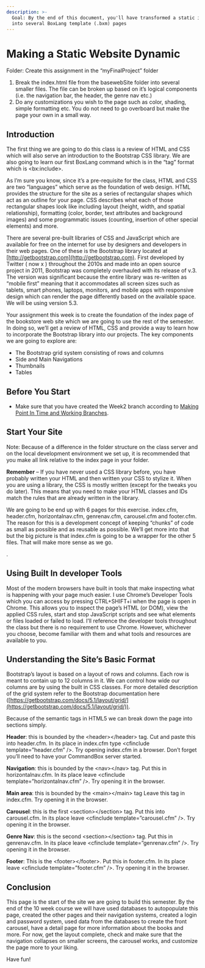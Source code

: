 ```yaml
---
description: >-
  Goal: By the end of this document, you'll have transformed a static index.html
  into several BoxLang template (.bxm) pages
---
```


# Making a Static Website Dynamic

Folder: Create this assignment in the “myFinalProject” folder

1. Break the index.html file from the basewebSite folder into several smaller files. The file can be broken up based on it’s logical components (i.e. the navigation bar, the header, the genre nav etc.)
2. Do any customizations you wish to the page such as color, shading, simple formatting etc. You do not need to go overboard but make the page your own in a small way.

## Introduction

The first thing we are going to do this class is a review of HTML and CSS which will also serve an introduction to the Bootstrap CSS library. We are also going to learn our first BoxLang command which is in the “tag” format which is \<bx:include>.

As I’m sure you know, since it’s a pre-requisite for the class, HTML and CSS are two “languages” which serve as the foundation of web design. HTML provides the structure for the site as a series of rectangular shapes which act as an outline for your page. CSS describes what each of those rectangular shapes look like including layout (height, width, and spatial relationship), formatting (color, border, text attributes and background images) and some programmatic issues (counting, insertion of other special elements) and more.

There are several pre-built libraries of CSS and JavaScript which are available for free on the internet for use by designers and developers in their web pages. One of these is the Bootstrap library located at [http://getbootstrap.com](http://getbootstrap.com). First developed by Twitter ( now x )  throughout the 2010s and made into an open source project in 2011, Bootstrap was completely overhauled with its release of v.3. The version was significant because the entire library was re-written as “mobile first” meaning that it accommodates all screen sizes such as tablets, smart phones, laptops, monitors, and mobile apps with responsive design which can render the page differently based on the available space. We will be using version 5.3.

Your assignment this week is to create the foundation of the index page of the bookstore web site which we are going to use the rest of the semester. In doing so, we’ll get a review of HTML, CSS and provide a way to learn how to incorporate the Bootstrap library into our projects. The key components we are going to explore are:

* The Bootstrap grid system consisting of rows and columns
* Side and Main Navigations
* Thumbnails
* Tables

## Before You Start

* Make sure that you have created the Week2 branch according to [Making Point In Time and Working Branches](making-point-in-time-and-working-branches.md).&#x20;

## Start Your Site

Note: Because of a difference in the folder structure on the class server and on the local development environment we set up, it is recommended that you make all link relative to the index page in your folder.

**Remember** – If you have never used a CSS library before, you have probably written your HTML and then written your CSS to stylize it. When you are using a library, the CSS is mostly written (except for the tweaks you do later). This means that you need to make your HTML classes and IDs match the rules that are already written in the library.

We are going to be end up with 6 pages for this exercise. index.cfm, header.cfm, horizontalnav.cfm, genrenav.cfm, carousel.cfm and footer.cfm. The reason for this is a development concept of keeping “chunks” of code as small as possible and as reusable as possible. We’ll get more into that but the big picture is that index.cfm is going to be a wrapper for the other 5 files. That will make more sense as we go.

.

## Using Built In developer Tools

Most of the modern browsers have built in tools that make inspecting what is happening with your page much easier. I use Chrome’s Developer Tools which you can access by pressing CTRL+SHIFT+i when the page is open in Chrome. This allows you to inspect the page’s HTML (or DOM), view the applied CSS rules, start and stop JavaScript scripts and see what elements or files loaded or failed to load. I’ll reference the developer tools throughout the class but there is no requirement to use Chrome. However, whichever you choose, become familiar with them and what tools and resources are available to you.

## Understanding the Site’s Basic Format

Bootstrap’s layout is based on a layout of rows and columns. Each row is meant to contain up to 12 columns in it. We can control how wide our columns are by using the built in CSS classes. For more detailed description of the grid system refer to the Bootstrap documentation here ([https://getbootstrap.com/docs/5.1/layout/grid/](https://getbootstrap.com/docs/5.1/layout/grid/)).

Because of the semantic tags in HTML5 we can break down the page into sections simply.

**Header**: this is bounded by the \<header>\</header> tag. Cut and paste this into header.cfm. In its place in index.cfm type \<cfinclude template=”header.cfm” />. Try opening index.cfm in a browser. Don’t forget you’ll need to have your CommandBox server started.

**Navigation**: this is bounded by the \<nav>\</nav> tag. Put this in horizontalnav.cfm. In its place leave \<cfinclude template=”horizontalnav.cfm” />. Try opening it in the browser.

**Main area**: this is bounded by the \<main>\</main> tag Leave this tag in index.cfm. Try opening it in the browser.

**Carousel**: this is the first \<section>\</section> tag. Put this into carousel.cfm. In its place leave \<cfinclude template=”carousel.cfm” />. Try opening it in the browser.

**Genre Nav**: this is the second \<section>\</section> tag. Put this in genrenav.cfm. In its place leave \<cfinclude template=”genrenav.cfm” />. Try opening it in the browser.

**Footer**: This is the \<footer>\</footer>. Put this in footer.cfm. In its place leave \<cfinclude template=”footer.cfm” />. Try opening it in the browser.

## Conclusion

This page is the start of the site we are going to build this semester. By the end of the 10 week course we will have used databases to autopopulate this page, created the other pages and their navigation systems, created a login and password system, used data from the databases to create the front carousel, have a detail page for more information about the books and more. For now, get the layout complete, check and make sure that the navigation collapses on smaller screens, the carousel works, and customize the page more to your liking.

Have fun!

